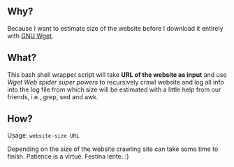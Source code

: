 ## Why?

Because I want to estimate size of the website before I download it entirely with [GNU Wget](http://www.gnu.org/software/wget/ "Gnu Wget homepage").

## What?

This bash shell wrapper script will take **URL of the website as input** and use *Wget Web spider super powers* to recursively crawl website and log all info into the log file from which size will be estimated with a little help from our friends, i.e., grep, sed and awk.

## How?

Usage: `website-size URL`

Depending on the size of the website crawling site can take some time to finish. Patience is a virtue. Festina lente. :)
